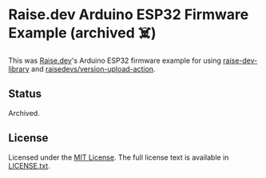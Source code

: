 # Raise.dev Arduino ESP32 Firmware Example (archived ☠️)

This was [Raise.dev](https://raise.dev)'s Arduino ESP32 firmware example for using [raise-dev-library](https://github.com/raisedevs/raise-dev-library) and [raisedevs/version-upload-action](https://github.com/raisedevs/version-upload-action).

## Status

Archived.

## License

Licensed under the [MIT License](https://en.wikipedia.org/wiki/MIT_License).
The full license text is available in [LICENSE.txt](https://github.com/raisedevs/raise-dev-library/blob/master/LICENSE.txt).
